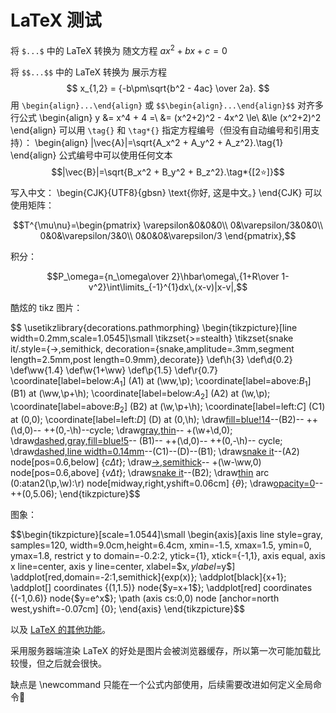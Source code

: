 # LaTeX 测试

将 `$...$` 中的 LaTeX 转换为 随文方程 $ax^2+bx+c=0$

将 `$$...$$` 中的 LaTeX 转换为 展示方程
$$
x_{1,2} = {-b\pm\sqrt{b^2 - 4ac} \over 2a}.
$$
用 `\begin{align}...\end{align}` 或 `$$\begin{align}...\end{align}$$` 对齐多行公式
\begin{align}
 y &= x^4 + 4 =\\
   &= (x^2+2)^2 - 4x^2 \le\\
   &\le (x^2+2)^2
\end{align}
可以用 `\tag{}` 和 `\tag*{}` 指定方程编号（但没有自动编号和引用支持）：
\begin{align}
|\vec{A}|=\sqrt{A_x^2 + A_y^2 + A_z^2}.\tag{1}
\end{align}
公式编号中可以使用任何文本
$$|\vec{B}|=\sqrt{B_x^2 + B_y^2 + B_z^2}.\tag*{[2⭐]}$$
写入中文：
\begin{CJK}{UTF8}{gbsn}
\text{你好, 这是中文。}
\end{CJK}
可以使用矩阵：

$$T^{\mu\nu}=\begin{pmatrix}
\varepsilon&0&0&0\\
0&\varepsilon/3&0&0\\
0&0&\varepsilon/3&0\\
0&0&0&\varepsilon/3
\end{pmatrix},$$

积分：

$$P_\omega={n_\omega\over 2}\hbar\omega\,{1+R\over 1-v^2}\int\limits_{-1}^{1}dx\,(x-v)|x-v|,$$

酷炫的 tikz 图片：

$$
\usetikzlibrary{decorations.pathmorphing}
\begin{tikzpicture}[line width=0.2mm,scale=1.0545]\small
\tikzset{>=stealth}
\tikzset{snake it/.style={->,semithick,
decoration={snake,amplitude=.3mm,segment length=2.5mm,post length=0.9mm},decorate}}
\def\h{3}
\def\d{0.2}
\def\ww{1.4}
\def\w{1+\ww}
\def\p{1.5}
\def\r{0.7}
\coordinate[label=below:$A_1$] (A1) at (\ww,\p);
\coordinate[label=above:$B_1$] (B1) at (\ww,\p+\h);
\coordinate[label=below:$A_2$] (A2) at (\w,\p);
\coordinate[label=above:$B_2$] (B2) at (\w,\p+\h);
\coordinate[label=left:$C$] (C1) at (0,0);
\coordinate[label=left:$D$] (D) at (0,\h);
\draw[fill=blue!14](A2)--(B2)-- ++(\d,0)-- ++(0,-\h)--cycle;
\draw[gray,thin](C1)-- +(\w+\d,0);
\draw[dashed,gray,fill=blue!5](A1)-- (B1)-- ++(\d,0)-- ++(0,-\h)-- cycle;
\draw[dashed,line width=0.14mm](A1)--(C1)--(D)--(B1);
\draw[snake it](C1)--(A2) node[pos=0.6,below] {$c\Delta t$};
\draw[->,semithick](\ww,\p+0.44*\h)-- +(\w-\ww,0) node[pos=0.6,above] {$v\Delta t$};
\draw[snake it](D)--(B2);
\draw[thin](\r,0) arc (0:atan2(\p,\w):\r) node[midway,right,yshift=0.06cm] {$\theta$};
\draw[opacity=0](-0.40,-0.14)-- ++(0,5.06);
\end{tikzpicture}$$

图象：

$$\begin{tikzpicture}[scale=1.0544]\small
\begin{axis}[axis line style=gray,
	samples=120,
	width=9.0cm,height=6.4cm,
	xmin=-1.5, xmax=1.5,
	ymin=0, ymax=1.8,
	restrict y to domain=-0.2:2,
	ytick={1},
	xtick={-1,1},
	axis equal,
	axis x line=center,
	axis y line=center,
	xlabel=$x$,ylabel=$y$]
\addplot[red,domain=-2:1,semithick]{exp(x)};
\addplot[black]{x+1};
\addplot[] coordinates {(1,1.5)} node{$y=x+1$};
\addplot[red] coordinates {(-1,0.6)} node{$y=e^x$};
\path (axis cs:0,0) node [anchor=north west,yshift=-0.07cm] {0};
\end{axis}
\end{tikzpicture}$$

以及 [LaTeX 的其他功能](https://en.wikibooks.org/wiki/LaTeX/Mathematics)。

采用服务器端渲染 LaTeX 的好处是图片会被浏览器缓存，所以第一次可能加载比较慢，但之后就会很快。

缺点是 \newcommand 只能在一个公式内部使用，后续需要改进如何定义全局命令🤔